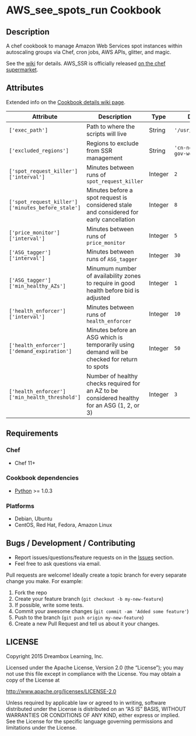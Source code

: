 # AWS_see_spots_run Cookbook

## Description

A chef cookbook to manage Amazon Web Services spot instances within autoscaling groups via Chef, cron jobs, AWS APIs, glitter, and magic.

See the [wiki](https://github.com/dreamboxlearning/AWS_see_spots_run/wiki) for details. AWS_SSR is officially released [on the chef supermarket](https://supermarket.chef.io/cookbooks/aws_see_spots_run).

## Attributes
Extended info on the [Cookbook details wiki page](https://github.com/dreamboxlearning/AWS_see_spots_run/wiki/Cookbook-details#attributes-in-attributesdefaultrb).

Attribute | Description | Type | Default
----------|-------------|------|--------
`['exec_path']` | Path to where the scripts will live  | String | `'/usr/local/bin'`
`['excluded_regions']` | Regions to exclude from SSR management | String | `'cn-north-1 us-gov-west-1'`
`['spot_request_killer']['interval']` | Minutes between runs of `spot_request_killer` | Integer | `2`
`['spot_request_killer']['minutes_before_stale']` | Minutes before a spot request is considered stale and considered for early cancellation |  Integer | `8`
`['price_monitor']['interval']` | Minutes between runs of `price_monitor` | Integer | `5`
`['ASG_tagger']['interval']` | Minutes between runs of `ASG_tagger` | Integer | `30`
`['ASG_tagger']['min_healthy_AZs']` | Minumum number of availability zones to require in good health before bid is adjusted | Integer | `1`
`['health_enforcer']['interval']` | Minutes between runs of `health_enforcer` | Integer | `10`
`['health_enforcer']['demand_expiration']` |  Minutes before an ASG which is temporarily using demand will be checked for return to spots | Integer | `50`
`['health_enforcer']['min_health_threshold']` | Number of healthy checks required for an AZ to be considered healthy for an ASG (1, 2, or 3) | Integer | `3`

## Requirements
### Chef
* Chef 11+

### Cookbook dependencies
* [Python](https://supermarket.chef.io/cookbooks/python) >= 1.0.3

### Platforms
* Debian, Ubuntu
* CentOS, Red Hat, Fedora, Amazon Linux

## Bugs / Development / Contributing
* Report issues/questions/feature requests on in the [Issues](https://github.com/dreamboxlearning/AWS_see_spots_run/issues) section.
* Feel free to ask questions via email.

Pull requests are welcome!
Ideally create a topic branch for every separate change you make.
For example:

1. Fork the repo
2. Create your feature branch (`git checkout -b my-new-feature`)
3. If possible, write some tests.
4. Commit your awesome changes (`git commit -am 'Added some feature'`)
4. Push to the branch (`git push origin my-new-feature`)
5. Create a new Pull Request and tell us about it your changes.

## LICENSE
Copyright 2015 Dreambox Learning, Inc.

Licensed under the Apache License, Version 2.0 (the “License”); you may not use this file except in
compliance with the License. You may obtain a copy of the License at

http://www.apache.org/licenses/LICENSE-2.0

Unless required by applicable law or agreed to in writing, software distributed under the License is
distributed on an “AS IS” BASIS, WITHOUT WARRANTIES OR CONDITIONS OF ANY KIND, either express or
implied. See the License for the specific language governing permissions and limitations under the
License.
